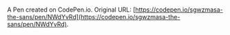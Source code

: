 # 

A Pen created on CodePen.io. Original URL: [https://codepen.io/sgwzmasa-the-sans/pen/NWdYvRd](https://codepen.io/sgwzmasa-the-sans/pen/NWdYvRd).


